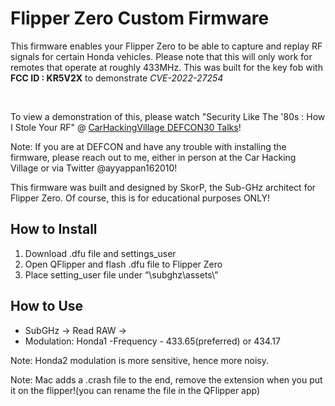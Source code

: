# Flipper Zero Custom Firmware
This firmware enables your Flipper Zero to be able to capture and replay RF signals for certain Honda vehicles.
Please note that this will only work for remotes that operate at roughly 433MHz. This was built for the key fob with **FCC ID : KR5V2X** to demonstrate *CVE-2022-27254*

</br>

To view a demonstration of this, please watch "Security Like The '80s : How I Stole Your RF" @ [CarHackingVillage DEFCON30 Talks](https://www.carhackingvillage.com/talks)!
</br>

Note: If you are at DEFCON and have any trouble with installing the firmware, please reach out to me, either in person at the Car Hacking Village or via Twitter @ayyappan162010!
</br>

This firmware was built and designed by SkorP, the Sub-GHz architect for Flipper Zero. Of course, this is for educational purposes ONLY!


## How to Install

1. Download .dfu file and settings_user
2. Open QFlipper and flash .dfu file to Flipper Zero
3. Place setting_user file under  “\subghz\assets\” 


## How to Use
- SubGHz &rarr; Read RAW &rarr;
- Modulation: Honda1
-Frequency -  433.65(preferred) or 434.17

Note: Honda2 modulation is more sensitive, hence more noisy.


Note: Mac adds a .crash file to the end, remove the extension  when you put it on the flipper!(you can rename the file in the QFlipper app)
